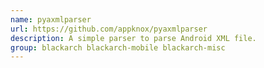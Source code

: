```yaml
---
name: pyaxmlparser
url: https://github.com/appknox/pyaxmlparser
description: A simple parser to parse Android XML file.
group: blackarch blackarch-mobile blackarch-misc
---
```

